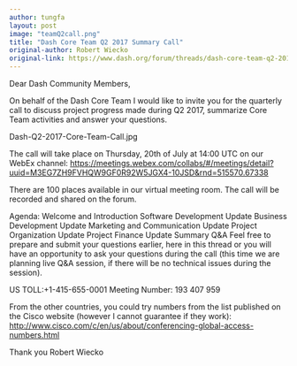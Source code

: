 ```yaml
---
author: tungfa
layout: post
image: "teamQ2call.png"
title: "Dash Core Team Q2 2017 Summary Call"
original-author: Robert Wiecko
original-link: https://www.dash.org/forum/threads/dash-core-team-q2-2017-summary-call.15802/#post-132890
---
```


Dear Dash Community Members,

On behalf of the Dash Core Team I would like to invite you for the quarterly call to discuss project progress made during Q2 2017, summarize Core Team activities and answer your questions.

Dash-Q2-2017-Core-Team-Call.jpg 

The call will take place on Thursday, 20th of July at 14:00 UTC on our WebEx channel:
<https://meetings.webex.com/collabs/#/meetings/detail?uuid=M3EG7ZH9FVHQW9GF0R92W5JGX4-10JSD&rnd=515570.67338>

There are 100 places available in our virtual meeting room. The call will be recorded and shared on the forum.

Agenda:
Welcome and Introduction
Software Development Update
Business Development Update
Marketing and Communication Update
Project Organization Update
Project Finance Update
Summary
Q&A
Feel free to prepare and submit your questions earlier, here in this thread or you will have an opportunity to ask your questions during the call (this time we are planning live Q&A session, if there will be no technical issues during the session).

US TOLL:+1-415-655-0001
Meeting Number: 193 407 959

From the other countries, you could try numbers from the list published on the Cisco website (however I cannot guarantee if they work): <http://www.cisco.com/c/en/us/about/conferencing-global-access-numbers.html>

Thank you
Robert Wiecko
